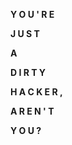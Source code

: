 **Y O U ' R E**

**J U S T**

**A**

**D I R T Y**

**H A C K E R ,**

**A R E N ' T**

**Y O U ?**
